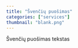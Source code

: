 ```yaml
---
title: "Švenčių puošimas"
categories: ["services"]
thumbnail: "blank.png"
---
```


Švenčių puošimas tekstas